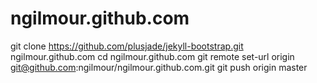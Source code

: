 ngilmour.github.com
===================
git clone https://github.com/plusjade/jekyll-bootstrap.git ngilmour.github.com
cd ngilmour.github.com
git remote set-url origin git@github.com:ngilmour/ngilmour.github.com.git
git push origin master
